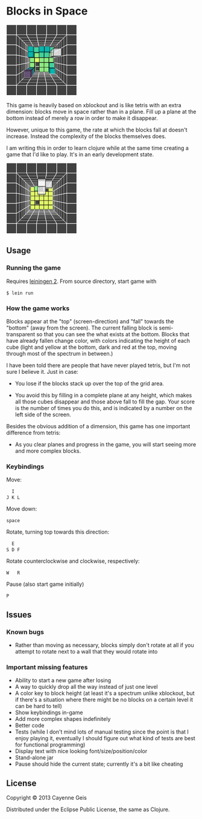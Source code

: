 # Blocks in Space

![screenshot illustrating height coloring](doc/colored-heights.png)

This game is heavily based on xblockout and is like tetris with an extra
dimension: blocks move in space rather than in a plane.  Fill up a plane at
the bottom instead of merely a row in order to make it disappear.

However, unique to this game, the rate at which the blocks fall at doesn't
increase.  Instead the complexity of the blocks themselves does.

I am writing this in order to learn clojure while at the same time creating a
game that I'd like to play.  It's in an early development state.

![screenshot illustrating non-flat block](doc/3d-block.png)

## Usage

### Running the game

Requires [leiningen 2](http://leiningen.org/#install).  From source directory, start game with

    $ lein run

### How the game works

Blocks appear at the "top" (screen-direction) and "fall" towards the "bottom"
(away from the screen).  The current falling block is semi-transparent so that
you can see the what exists at the bottom.  Blocks that have already fallen
change color, with colors indicating the height of each cube (light and yellow
at the bottom, dark and red at the top, moving through most of the spectrum in
between.)

I have been told there are people that have never played tetris, but I'm not
sure I believe it.  Just in case:

* You lose if the blocks stack up over the top of the grid area.

* You avoid this by filling in a complete plane at any height, which makes all
  those cubes disappear and those above fall to fill the gap.  Your score is
  the number of times you do this, and is indicated by a number on the left
  side of the screen.

Besides the obvious addition of a dimension, this game has one important
difference from tetris:

* As you clear planes and progress in the game, you will start seeing more and
  more complex blocks.

### Keybindings

Move:

      I
    J K L

Move down:

    space

Rotate, turning top towards this direction:

      E
    S D F

Rotate counterclockwise and clockwise, respectively:

    W   R

Pause (also start game initially)

    P

## Issues

### Known bugs

* Rather than moving as necessary, blocks simply don't rotate at all if you
  attempt to rotate next to a wall that they would rotate into

### Important missing features

* Ability to start a new game after losing
* A way to quickly drop all the way instead of just one level
* A color key to block height (at least it's a spectrum unlike xblockout, but
  if there's a situation where there might be no blocks on a certain level it
  can be hard to tell)
* Show keybindings in-game
* Add more complex shapes indefinitely
* Better code
* Tests (while I don't mind lots of manual testing since the point is that I
  enjoy playing it, eventually I should figure out what kind of tests are best
  for functional programming)
* Display text with nice looking font/size/position/color
* Stand-alone jar
* Pause should hide the current state; currently it's a bit like cheating

## License

Copyright © 2013 Cayenne Geis

Distributed under the Eclipse Public License, the same as Clojure.
